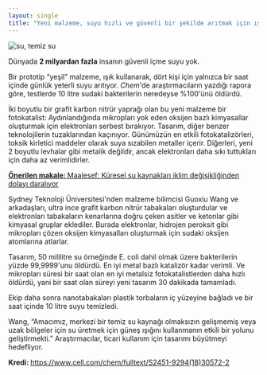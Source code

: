 ```yaml
---
layout: single
title: "Yeni malzeme, suyu hızlı ve güvenli bir şekilde arıtmak için ışık kullanıyor: Testlerde, kirli sudaki bakterilerin %99'unu öldürdü"
---
```

![su, temiz su](https://images.unsplash.com/photo-1460501501851-d5946a18e552?ixlib=rb-1.2.1&ixid=eyJhcHBfaWQiOjEyMDd9&auto=format&fit=crop&w=1350&q=80)
<p class="notice--danger"><a>Dünyada <strong>2 milyardan fazla</strong> insanın güvenli içme suyu yok.</a></p>

Bir prototip “yeşil” malzeme, ışık kullanarak, dört kişi için yalnızca bir saat içinde günlük yeterli suyu arıtıyor. *Chem*'de araştırmacıların yazdığı rapora göre, testlerde 10 litre sudaki bakterilerin neredeyse %100'ünü öldürdü.

İki boyutlu bir grafit karbon nitrür yaprağı olan bu yeni malzeme bir fotokatalist: Aydınlandığında mikropları yok eden oksijen bazlı kimyasallar oluşturmak için elektronları serbest bırakıyor. Tasarım, diğer benzer teknolojilerin tuzaklarından kaçınıyor. Günümüzün en etkili fotokatalizörleri, toksik kirletici maddeler olarak suya sızabilen metaller içerir. Diğerleri, yeni 2 boyutlu levhalar gibi metalik değildir, ancak elektronları daha sıkı tuttukları için daha az verimlidirler.

<script async src="//pagead2.googlesyndication.com/pagead/js/adsbygoogle.js"></script>
<ins class="adsbygoogle"
     style="display:block; text-align:center;"
     data-ad-layout="in-article"
     data-ad-format="fluid"
     data-ad-client="ca-pub-7868661326160958"
     data-ad-slot="3072558811"></ins>
<script>
     (adsbygoogle = window.adsbygoogle || []).push({});
</script>

<p class="notice--info"><a href="https://makale.ekofi.science/maalesef-kuresel-su-kaynaklari-iklim-degisikliginden-dolayi-daraliyor/"><strong>Önerilen makale: </strong>Maalesef: Küresel su kaynakları iklim değişikliğinden dolayı daralıyor</a></p>

Sydney Teknoloji Üniversitesi'nden malzeme bilimcisi Guoxiu Wang ve arkadaşları, ultra ince grafit karbon nitrür tabakaları oluşturdular ve elektronları tabakaların kenarlarına doğru çeken asitler ve ketonlar gibi kimyasal gruplar eklediler. Burada elektronlar, hidrojen peroksit gibi mikropları çözen oksijen kimyasalları oluşturmak için sudaki oksijen atomlarına atlarlar.

Tasarım, 50 mililitre su örneğinde E. coli dahil olmak üzere bakterilerin yüzde 99,9999'unu öldürdü. En iyi metal bazlı katalizör kadar verimli. Ve mikropları süresi bir saat olan en iyi metalsiz fotokatalistlerden daha hızlı öldürdü, yani bir saat olan süreyi yeni tasarım 30 dakikada tamamladı.

Ekip daha sonra nanotabakaları plastik torbaların iç yüzeyine bağladı ve bir saat içinde 10 litre suyu temizledi.

Wang, “Amacımız, merkezi bir temiz su kaynağı olmaksızın gelişmemiş veya uzak bölgeler için su üretmek için güneş ışığını kullanmanın etkili bir yolunu geliştirmekti.” Araştırmacılar, ticari kullanım için tasarımı büyütmeyi hedefliyor.

<p class="notice--info"><strong>Kredi: </strong><a href="https://www.cell.com/chem/fulltext/S2451-9294(18)30572-2">https://www.cell.com/chem/fulltext/S2451-9294(18)30572-2</a></p>
